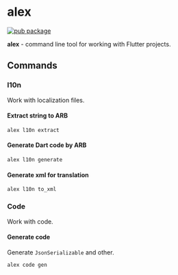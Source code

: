 # alex

[![pub package](https://img.shields.io/pub/v/alex)](https://pub.dev/packages/alex)

**alex** - command line tool for working with Flutter projects.


## Commands

### l10n

Work with localization files.

#### Extract string to ARB

```
alex l10n extract
```

#### Generate Dart code by ARB

```
alex l10n generate
```

#### Generate xml for translation

```
alex l10n to_xml
```

### Code 

Work with code.

#### Generate code

Generate `JsonSerializable` and other.

```
alex code gen
```